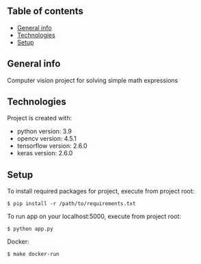 ## Table of contents
* [General info](#general-info)
* [Technologies](#technologies)
* [Setup](#setup)

## General info
Computer vision project for solving simple math expressions

## Technologies
Project is created with:
* python version: 3.9
* opencv version: 4.5.1
* tensorflow version: 2.6.0
* keras version: 2.6.0

## Setup
To install required packages for project, execute from project root:

```
$ pip install -r /path/to/requirements.txt
```

To run app on your localhost:5000, execute from project root:

```
$ python app.py
```

Docker:
```
$ make docker-run
```